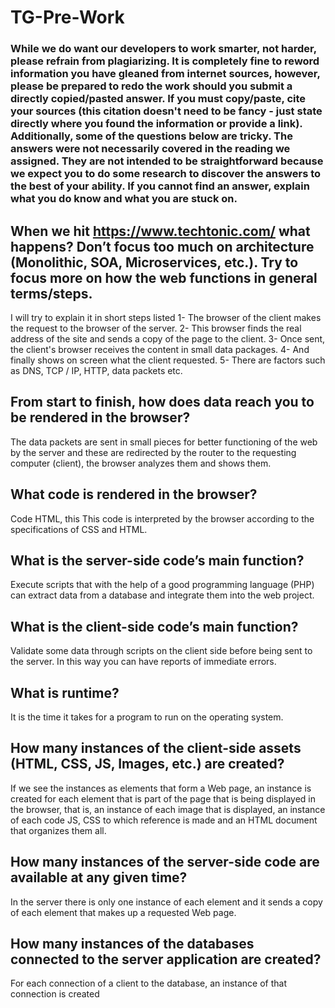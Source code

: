 # TG-Pre-Work

### While we do want our developers to work smarter, not harder, please refrain from plagiarizing.  It is completely fine to reword information you have gleaned from internet sources, however, please be prepared to redo the work should you submit a directly copied/pasted answer.  If you must copy/paste, cite your sources (this citation doesn't need to be fancy - just state directly where you found the information or provide a link).  Additionally, some of the questions below are tricky.  The answers were not necessarily covered in the reading we assigned.  They are not intended to be straightforward because we expect you to do some research to discover the answers to the best of your ability.  If you cannot find an answer, explain what you do know and what you are stuck on.  

## When we hit https://www.techtonic.com/ what happens? Don’t focus too much on architecture (Monolithic, SOA, Microservices, etc.). Try to focus more on how the web functions in general terms/steps.

I will try to explain it in short steps listed
1- The browser of the client makes the request to the browser of the server.
2- This browser finds the real address of the site and sends a copy of the page to the client.
3- Once sent, the client's browser receives the content in small data packages.
4- And finally shows on screen what the client requested.
5- There are factors such as DNS, TCP / IP, HTTP, data packets etc.

## From start to finish, how does data reach you to be rendered in the browser?

The data packets are sent in small pieces for better functioning of the web by the server and these are redirected by the router to the requesting computer (client), the browser analyzes them and shows them.

## What code is rendered in the browser?

Code HTML, this This code is interpreted by the browser according to the specifications of CSS and HTML.

## What is the server-side code’s main function?

Execute scripts that with the help of a good programming language (PHP) can extract data from a database and integrate them into the web project.

## What is the client-side code’s main function?

Validate some data through scripts on the client side before being sent to the server. In this way you can have reports of immediate errors.

## What is runtime?

It is the time it takes for a program to run on the operating system.

## How many instances of the client-side assets (HTML, CSS, JS, Images, etc.) are created?

If we see the instances as elements that form a Web page, an instance is created for each element that is part of the page that is being displayed in the browser, that is, an instance of each image that is displayed, an instance of each code JS, CSS to which reference is made and an HTML document that organizes them all.

## How many instances of the server-side code are available at any given time?

In the server there is only one instance of each element and it sends a copy of each element that makes up a requested Web page.

## How many instances of the databases connected to the server application are created?
For each connection of a client to the database, an instance of that connection is created
